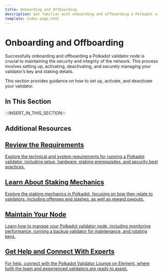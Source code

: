 ```yaml
---
title: Onboarding and Offboarding
description: Get familiar with onboarding and offboarding a Polkadot validator node, including setup, bond and key management, and activation and deactivation processes.
template: index-page.html
---
```


# Onboarding and Offboarding

Successfully onboarding and offboarding a Polkadot validator node is crucial to maintaining the security and integrity of the network. This process involves setting up, activating, deactivating, and securely managing your validator’s key and staking details.

This section provides guidance on how to set up, activate, and deactivate your validator.

## In This Section

:::INSERT_IN_THIS_SECTION:::

## Additional Resources

<div class="subsection-wrapper">
  <div class="card">
    <a href="/infrastructure/running-a-validator/requirements/" target="_blank">
      <h2 class="title">Review the Requirements</h2>
      <p class="description">Explore the technical and system requirements for running a Polkadot validator, including setup, hardware, staking prerequisites, and security best practices.</p>
    </a>
  </div>
  <div class="card">
    <a href="/infrastructure/staking-mechanics/rewards-payout/" target="_blank">
      <h2 class="title">Learn About Staking Mechanics</h2>
      <p class="description">Explore the staking mechanics in Polkadot, focusing on how they relate to validators, including offenses and slashes, as well as reward payouts.</p>
    </a>
  </div>
  <div class="card">
    <a href="/infrastructure/running-a-validator/operational-tasks/" target="_blank">
      <h2 class="title">Maintain Your Node</h2>
      <p class="description">Learn how to manage your Polkadot validator node, including monitoring performance, running a backup validator for maintenance, and rotating keys.</p>
    </a>
  </div>
  <div class="card">
    <a href="https://matrix.to/#/#polkadotvalidatorlounge:web3.foundation" target="_blank">
      <h2 class="title">Get Help and Connect With Experts</h2>
      <p class="description">For help, connect with the Polkadot Validator Lounge on Element, where both the team and experienced validators are ready to assist.</p>
    </a>
  </div>
</div>
